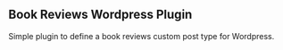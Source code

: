## Book Reviews Wordpress Plugin

Simple plugin to define a book reviews custom post type for Wordpress.
